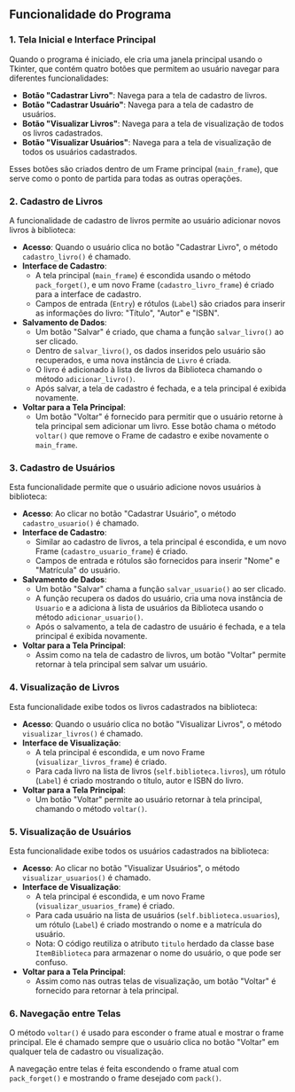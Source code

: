 ## Funcionalidade do Programa

### 1. Tela Inicial e Interface Principal
Quando o programa é iniciado, ele cria uma janela principal usando o Tkinter, que contém quatro botões que permitem ao usuário navegar para diferentes funcionalidades:

- **Botão "Cadastrar Livro"**: Navega para a tela de cadastro de livros.
- **Botão "Cadastrar Usuário"**: Navega para a tela de cadastro de usuários.
- **Botão "Visualizar Livros"**: Navega para a tela de visualização de todos os livros cadastrados.
- **Botão "Visualizar Usuários"**: Navega para a tela de visualização de todos os usuários cadastrados.

Esses botões são criados dentro de um Frame principal (`main_frame`), que serve como o ponto de partida para todas as outras operações.

### 2. Cadastro de Livros
A funcionalidade de cadastro de livros permite ao usuário adicionar novos livros à biblioteca:

- **Acesso**: Quando o usuário clica no botão "Cadastrar Livro", o método `cadastro_livro()` é chamado.
- **Interface de Cadastro**:
  - A tela principal (`main_frame`) é escondida usando o método `pack_forget()`, e um novo Frame (`cadastro_livro_frame`) é criado para a interface de cadastro.
  - Campos de entrada (`Entry`) e rótulos (`Label`) são criados para inserir as informações do livro: "Título", "Autor" e "ISBN".
- **Salvamento de Dados**:
  - Um botão "Salvar" é criado, que chama a função `salvar_livro()` ao ser clicado.
  - Dentro de `salvar_livro()`, os dados inseridos pelo usuário são recuperados, e uma nova instância de `Livro` é criada.
  - O livro é adicionado à lista de livros da Biblioteca chamando o método `adicionar_livro()`.
  - Após salvar, a tela de cadastro é fechada, e a tela principal é exibida novamente.
- **Voltar para a Tela Principal**:
  - Um botão "Voltar" é fornecido para permitir que o usuário retorne à tela principal sem adicionar um livro. Esse botão chama o método `voltar()` que remove o Frame de cadastro e exibe novamente o `main_frame`.

### 3. Cadastro de Usuários
Esta funcionalidade permite que o usuário adicione novos usuários à biblioteca:

- **Acesso**: Ao clicar no botão "Cadastrar Usuário", o método `cadastro_usuario()` é chamado.
- **Interface de Cadastro**:
  - Similar ao cadastro de livros, a tela principal é escondida, e um novo Frame (`cadastro_usuario_frame`) é criado.
  - Campos de entrada e rótulos são fornecidos para inserir "Nome" e "Matrícula" do usuário.
- **Salvamento de Dados**:
  - Um botão "Salvar" chama a função `salvar_usuario()` ao ser clicado.
  - A função recupera os dados do usuário, cria uma nova instância de `Usuario` e a adiciona à lista de usuários da Biblioteca usando o método `adicionar_usuario()`.
  - Após o salvamento, a tela de cadastro de usuário é fechada, e a tela principal é exibida novamente.
- **Voltar para a Tela Principal**:
  - Assim como na tela de cadastro de livros, um botão "Voltar" permite retornar à tela principal sem salvar um usuário.

### 4. Visualização de Livros
Esta funcionalidade exibe todos os livros cadastrados na biblioteca:

- **Acesso**: Quando o usuário clica no botão "Visualizar Livros", o método `visualizar_livros()` é chamado.
- **Interface de Visualização**:
  - A tela principal é escondida, e um novo Frame (`visualizar_livros_frame`) é criado.
  - Para cada livro na lista de livros (`self.biblioteca.livros`), um rótulo (`Label`) é criado mostrando o título, autor e ISBN do livro.
- **Voltar para a Tela Principal**:
  - Um botão "Voltar" permite ao usuário retornar à tela principal, chamando o método `voltar()`.

### 5. Visualização de Usuários
Esta funcionalidade exibe todos os usuários cadastrados na biblioteca:

- **Acesso**: Ao clicar no botão "Visualizar Usuários", o método `visualizar_usuarios()` é chamado.
- **Interface de Visualização**:
  - A tela principal é escondida, e um novo Frame (`visualizar_usuarios_frame`) é criado.
  - Para cada usuário na lista de usuários (`self.biblioteca.usuarios`), um rótulo (`Label`) é criado mostrando o nome e a matrícula do usuário.
  - Nota: O código reutiliza o atributo `titulo` herdado da classe base `ItemBiblioteca` para armazenar o nome do usuário, o que pode ser confuso.
- **Voltar para a Tela Principal**:
  - Assim como nas outras telas de visualização, um botão "Voltar" é fornecido para retornar à tela principal.

### 6. Navegação entre Telas
O método `voltar()` é usado para esconder o frame atual e mostrar o frame principal. Ele é chamado sempre que o usuário clica no botão "Voltar" em qualquer tela de cadastro ou visualização.

A navegação entre telas é feita escondendo o frame atual com `pack_forget()` e mostrando o frame desejado com `pack()`.
